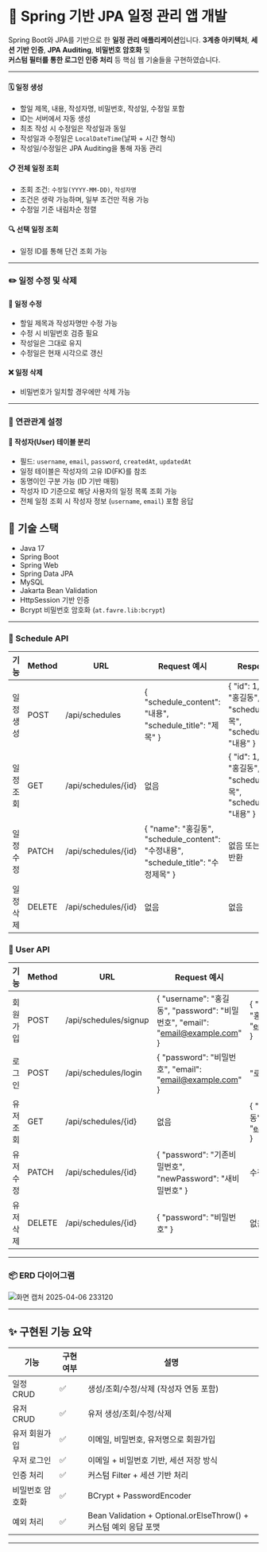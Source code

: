 # 📅 Spring 기반 JPA 일정 관리 앱 개발

Spring Boot와 JPA를 기반으로 한 **일정 관리 애플리케이션**입니다. 
**3계층 아키텍처**, **세션 기반 인증**, **JPA Auditing**, **비밀번호 암호화** 및  
**커스텀 필터를 통한 로그인 인증 처리** 등 핵심 웹 기술들을 구현하였습니다.

---
#### 🗓 일정 생성
- 할일 제목, 내용, 작성자명, 비밀번호, 작성일, 수정일 포함
- ID는 서버에서 자동 생성
- 최초 작성 시 수정일은 작성일과 동일
- 작성일과 수정일은 `LocalDateTime`(날짜 + 시간 형식)
- 작성일/수정일은 JPA Auditing을 통해 자동 관리

#### 📋 전체 일정 조회
- 조회 조건: `수정일(YYYY-MM-DD)`, `작성자명`
- 조건은 생략 가능하며, 일부 조건만 적용 가능
- 수정일 기준 내림차순 정렬

#### 🔍 선택 일정 조회
- 일정 ID를 통해 단건 조회 가능

---

### ✏️ 일정 수정 및 삭제

#### 📝 일정 수정
- 할일 제목과 작성자명만 수정 가능
- 수정 시 비밀번호 검증 필요
- 작성일은 그대로 유지
- 수정일은 현재 시각으로 갱신

#### ❌ 일정 삭제
- 비밀번호가 일치할 경우에만 삭제 가능

---

### 🔗 연관관계 설정

#### 👤 작성자(User) 테이블 분리
- 필드: `username`, `email`, `password`, `createdAt`, `updatedAt`
- 일정 테이블은 작성자의 고유 ID(FK)를 참조
- 동명이인 구분 가능 (ID 기반 매핑)
- 작성자 ID 기준으로 해당 사용자의 일정 목록 조회 가능
- 전체 일정 조회 시 작성자 정보 (`username`, `email`) 포함 응답

## 🔧 기술 스택

- Java 17
- Spring Boot
- Spring Web
- Spring Data JPA
- MySQL
- Jakarta Bean Validation
- HttpSession 기반 인증
- Bcrypt 비밀번호 암호화 (`at.favre.lib:bcrypt`)

---

### 📅 Schedule API

| 기능       | Method | URL                   | Request 예시                                               | Response 예시                                                                                     | 상태 코드       |
|------------|--------|------------------------|------------------------------------------------------------|----------------------------------------------------------------------------------------------------|----------------|
| 일정 생성  | POST   | /api/schedules         | { "schedule_content": "내용", "schedule_title": "제목" }   | { "id": 1, "name": "홍길동", "scheduleTitle": "제목", "scheduleContent": "내용" }                  | 201 Created    |
| 일정 조회  | GET    | /api/schedules/{id}    | 없음                                    | { "id": 1, "name": "홍길동", "scheduleTitle": "제목", "scheduleContent": "내용" }                  | 200 OK         |
| 일정 수정  | PATCH  | /api/schedules/{id}    | { "name": "홍길동", "schedule_content": "수정내용", "schedule_title": "수정제목" } | 없음 또는 수정된 객체 반환                                                                       | 200 OK         |
| 일정 삭제  | DELETE | /api/schedules/{id}    | 없음                                   | 없음                                                                                               | 204 No Content |

### 👤 User API

| 기능       | Method | URL                        | Request 예시                                                                                         | Response 예시                                                                                         | 상태 코드       |
|------------|--------|-----------------------------|--------------------------------------------------------------------------------------------------------|--------------------------------------------------------------------------------------------------------|----------------|
| 회원가입   | POST   | /api/schedules/signup       | { "username": "홍길동", "password": "비밀번호", "email": "email@example.com" }                         | { "id": 1, "username": "홍길동", "email": "email@example.com" }                                       | 201 Created    |
| 로그인     | POST   | /api/schedules/login        | { "password": "비밀번호", "email": "email@example.com" }                                               | "로그인 되었습니다."                                                                                   | 200 OK         |
| 유저 조회  | GET    | /api/schedules/{id}         | 없음                                                                             | { "username": "홍길동", "email": "eamil@example.com" }                                                  | 200 OK         |
| 유저 수정  | PATCH  | /api/schedules/{id}         | { "password": "기존비밀번호", "newPassword": "새비밀번호" }                                           | 수정 성공 메시지                                                                            | 200 OK         |
| 유저 삭제  | DELETE | /api/schedules/{id}         | { "password": "비밀번호" }                                                                            | 없음                                                                                                   | 204 No Content |
---
### 📦 ERD 다이어그램

![화면 캡처 2025-04-06 233120](https://github.com/user-attachments/assets/bf7f027d-9492-4f64-8cf7-f01a1ad1eb78)

---
## ✨ 구현된 기능 요약

| 기능 | 구현 여부 | 설명 |
|------|-----------|------|
| 일정 CRUD | ✅ | 생성/조회/수정/삭제 (작성자 연동 포함) |
| 유저 CRUD | ✅ | 유저 생성/조회/수정/삭제 |
| 유저 회원가입 | ✅ | 이메일, 비밀번호, 유저명으로 회원가입 |
| 우저 로그인 | ✅ | 이메일 + 비밀번호 기반, 세션 저장 방식 |
| 인증 처리 | ✅ | 커스텀 Filter + 세션 기반 처리 |
| 비밀번호 암호화 | ✅ | BCrypt + PasswordEncoder |
예외 처리 | ✅ | Bean Validation + Optional.orElseThrow() + 커스텀 예외 응답 포맷 |

---
